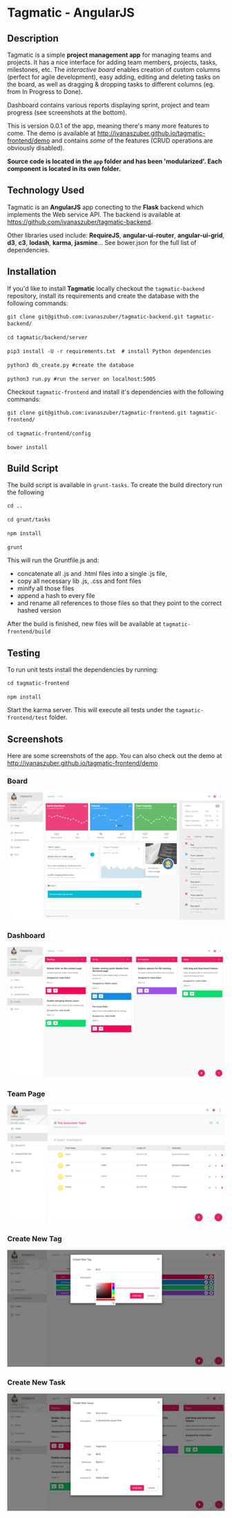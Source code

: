 # Tagmatic - AngularJS

## Description

Tagmatic is a simple **project management app** for managing teams and projects. It has a nice interface for adding team members, projects, tasks, milestones, etc. The *interactive board* enables creation of custom columns (perfect for agile development), easy adding, editing and deleting tasks on the board, as well as dragging & dropping tasks to different columns (eg. from In Progress to Done).

Dashboard contains various reports displaying sprint, project and team progress (see screenshots at the bottom).

This is version 0.0.1 of the app, meaning there's many more features to come. The demo is available at http://ivanaszuber.github.io/tagmatic-frontend/demo and contains *some* of the features (CRUD operations are obviously disabled).

**Source code is located in the `app` folder and has been 'modularized'. Each component is located in its own folder.**

## Technology Used

Tagmatic is an **AngularJS** app conecting to the **Flask** backend which implements the Web service API. The backend is available at  https://github.com/ivanaszuber/tagmatic-backend.

Other libraries used include: **RequireJS**, **angular-ui-router**, **angular-ui-grid**, **d3**, **c3**, **lodash**, **karma**, **jasmine**... See bower.json for the full list of dependencies.

## Installation

If you'd like to install **Tagmatic** locally checkout the `tagmatic-backend` repository, install its requirements and create the database with the following commands:

```
git clone git@github.com:ivanaszuber/tagmatic-backend.git tagmatic-backend/

cd tagmatic/backend/server

pip3 install -U -r requirements.txt  # install Python dependencies

python3 db_create.py #create the database

python3 run.py #run the server on localhost:5005

```

Checkout `tagmatic-frontend` and install it's dependencies with the following commands:

```
git clone git@github.com:ivanaszuber/tagmatic-frontend.git tagmatic-frontend/

cd tagmatic-frontend/config

bower install
```

## Build Script

The build script is available in `grunt-tasks`. To create the build directory run the following

```
cd ..

cd grunt/tasks

npm install  

grunt

```

This will run the Gruntfile.js and:

- concatenate all .js and .html files into a single .js file, 
- copy all necessary lib .js, .css and font files
- minify all those files
- append a hash to every file
- and rename all references to those files so that they point to the correct hashed version


After the build is finished, new files will be available at `tagmatic-frontend/build`

## Testing

To run unit tests install the dependencies by running:

```
cd tagmatic-frontend

npm install
```
Start the karma server. This will execute all tests under the `tagmatic-frontend/test` folder.

## Screenshots

Here are some screenshots of the app. You can also check out the demo at http://ivanaszuber.github.io/tagmatic-frontend/demo

### Board

![](/demo/img/Tagmatic1.PNG)

### Dashboard

![](/demo/img/Tagmatic2.PNG)

### Team Page

![](/demo/img/Tagmatic3.PNG)

### Create New Tag

![](/demo/img/Tagmatiic4.PNG)

### Create New Task

![](/demo/img/Tagmatic5.PNG)
